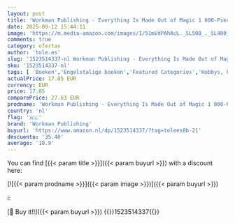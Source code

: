 ```yaml
---
layout: post
title: 'Workman Publishing - Everything Is Made Out of Magic 1 000-Piece Puzzle  Flow : for Adults Families Picture Quote Mindfulness Game Gift Jigsaw 26 3/8" x 18 7/8"'
date: 2025-09-12 15:44:11
image: 'https://m.media-amazon.com/images/I/51mVdPAhAcL._SL500_._SL400_.jpg'
comments: true
category: ofertas
author: 'tole.es'
slug: '1523514337-nl Workman Publishing - Everything Is Made Out of Magic 1...'
sku: '1523514337-nl'
tags: [ 'Boeken','Engelstalige boeken','Featured Categories','Hobbys, kunstnijverheid & huis','Kunst & fotografie','Kunstgeschiedenis in thema & concept','Kunstnijverheid & hobbys','Kunstnijverheid borduren & textiel','Landschappen & zeegezichten in de kunst','Legpuzzels','Logische raadsels & hersenkrakers','Papier & karton','Puzzels','Puzzels & spellen','Speelgoed & spellen','workman publishing','🇳🇱', ]
actualPrice: 17.85 EUR
currency: EUR
price: 17.85
comparePrice: 27.63 EUR
prodname: 'Workman Publishing - Everything Is Made Out of Magic 1 000-Piece Puzzle  Flow : for Adults Families Picture Quote Mindfulness Game Gift Jigsaw 26 3/8" x 18 7/8"'
country: 'nl'
flag: '🇳🇱'
brand: 'Workman Publishing'
buyurl: 'https://www.amazon.nl/dp/1523514337/?tag=tolees0b-21'
descuento: '35.40'
average: '18.9'
---
```


You can find [{{< param title >}}]({{< param buyurl >}}) with a discount here:

[![{{< param prodname >}}]({{< param image >}})]({{< param buyurl >}})

ℹ️:


[🛒 Buy it!!]({{< param buyurl >}})
{{<world>}}1523514337{{</world>}}
